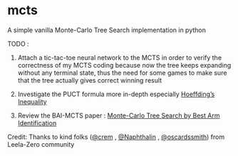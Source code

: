# mcts
A simple vanilla Monte-Carlo Tree Search implementation in python 

TODO : 

1. Attach a tic-tac-toe neural network to the MCTS in order to verify the correctness of my MCTS coding because now the tree keeps expanding without any terminal state, thus the need for some games to make sure that the tree actually gives correct winning result

2. Investigate the PUCT formula more in-depth especially [Hoeffding’s Inequality](https://lilianweng.github.io/lil-log/2018/01/23/the-multi-armed-bandit-problem-and-its-solutions.html)

3. Review the BAI-MCTS paper : [Monte-Carlo Tree Search by Best Arm Identification](https://arxiv.org/abs/1706.02986)

Credit: Thanks to kind folks ([@crem](https://github.com/mooskagh) , [@Naphthalin](https://github.com/Naphthalin) , [@oscardssmith](oscardssmith)) from Leela-Zero community
